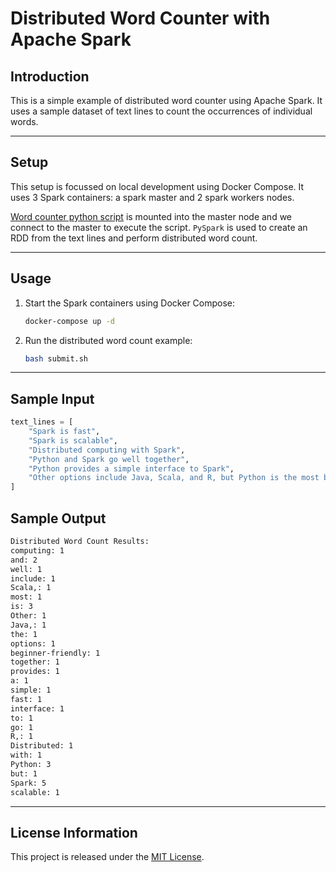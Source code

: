 # Distributed Word Counter with Apache Spark

## Introduction

This is a simple example of distributed word counter using Apache Spark.
It uses a sample dataset of text lines to count the occurrences of individual words.

---

## Setup

This setup is focussed on local development using Docker Compose. It uses 3 Spark containers: a spark master and 2 spark workers nodes.

[Word counter python script](./word_count.py) is mounted into the master node and we connect to the master to execute the script. `PySpark` is used to create an RDD from the text lines and perform distributed word count.

---

## Usage

1. Start the Spark containers using Docker Compose:

   ```bash
   docker-compose up -d
   ```

2. Run the distributed word count example:
   ```bash
   bash submit.sh
   ```

---

## Sample Input

```python
text_lines = [
    "Spark is fast",
    "Spark is scalable",
    "Distributed computing with Spark",
    "Python and Spark go well together",
    "Python provides a simple interface to Spark",
    "Other options include Java, Scala, and R, but Python is the most beginner-friendly",
]
```

## Sample Output

```bash
Distributed Word Count Results:
computing: 1
and: 2
well: 1
include: 1
Scala,: 1
most: 1
is: 3
Other: 1
Java,: 1
the: 1
options: 1
beginner-friendly: 1
together: 1
provides: 1
a: 1
simple: 1
fast: 1
interface: 1
to: 1
go: 1
R,: 1
Distributed: 1
with: 1
Python: 3
but: 1
Spark: 5
scalable: 1
```

---

## License Information

This project is released under the [MIT License](LICENSE).
